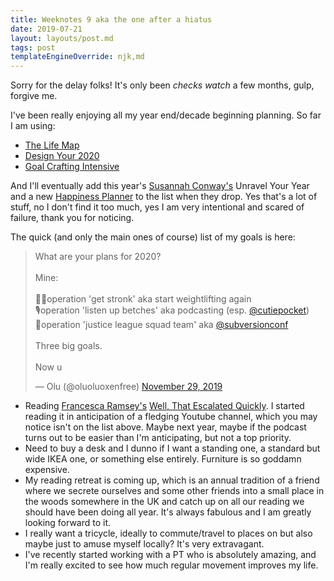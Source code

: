 ```yaml
---
title: Weeknotes 9 aka the one after a hiatus
date: 2019-07-21
layout: layouts/post.md
tags: post
templateEngineOverride: njk,md
---
```


Sorry for the delay folks! It's only been _checks watch_ a few months, gulp, forgive me.

I've been really enjoying all my year end/decade beginning planning. So far I am using:

- [The Life Map](https://muchelleb.com.au/products/the-life-map)
- [Design Your 2020](https://shop.getbullish.com/collections/design-your-2020)
- [Goal Crafting Intensive](https://complice.co/event/plan2020?r=de622vfncp)

And I'll eventually add this year's [Susannah Conway's](https://www.susannahconway.com/) Unravel Your Year and a new [Happiness Planner](https://thehappinessplanner.com/) to the list when they drop. Yes that's a lot of stuff, no I don't find it too much, yes I am very intentional and scared of failure, thank you for noticing.

The quick (and only the main ones of course) list of my goals is here:

<blockquote class="twitter-tweet"><p lang="en" dir="ltr">What are your plans for 2020?<br><br>Mine:<br><br>💪🏿operation &#39;get stronk&#39; aka start weightlifting again<br>🎙️operation &#39;listen up betches&#39; aka podcasting (esp. <a href="https://twitter.com/cutiepocket?ref_src=twsrc%5Etfw">@cutiepocket</a>)<br>🤝operation &#39;justice league squad team&#39; aka <a href="https://twitter.com/subversionconf?ref_src=twsrc%5Etfw">@subversionconf</a><br><br>Three big goals.<br><br>Now u</p>&mdash; Olu (@oluoluoxenfree) <a href="https://twitter.com/oluoluoxenfree/status/1200527977513209856?ref_src=twsrc%5Etfw">November 29, 2019</a></blockquote> <script async src="https://platform.twitter.com/widgets.js" charset="utf-8"></script>

- Reading [Francesca Ramsey's](https://twitter.com/chescaleigh) [Well, That Escalated Quickly](http://www.wteqbook.com/). I started reading it in anticipation of a fledging Youtube channel, which you may notice isn't on the list above. Maybe next year, maybe if the podcast turns out to be easier than I'm anticipating, but not a top priority.
- Need to buy a desk and I dunno if I want a standing one, a standard but wide IKEA one, or something else entirely. Furniture is so goddamn expensive.
- My reading retreat is coming up, which is an annual tradition of a friend where we secrete ourselves and some other friends into a small place in the woods somewhere in the UK and catch up on all our reading we should have been doing all year. It's always fabulous and I am greatly looking forward to it.
- I really want a tricycle, ideally to commute/travel to places on but also maybe just to amuse myself locally? It's very extravagant.
- I've recently started working with a PT who is absolutely amazing, and I'm really excited to see how much regular movement improves my life.
